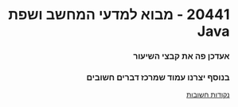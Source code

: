 <div dir="rtl">

# 20441 - מבוא למדעי המחשב ושפת Java

### אעדכן פה את קבצי השיעור

###  בנוסף יצרנו עמוד שמרכז דברים חשובים
<a href="https://github.com/BuStRaMa/OpenU-IntroToJava/wiki"> נקודות חשובות </a>

</div>
